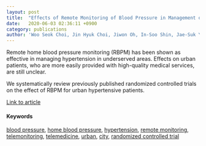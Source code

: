 ```yaml
---
layout: post
title:  "Effects of Remote Monitoring of Blood Pressure in Management of Urban Hypertensive Patients: A Systematic Review and Meta-Analysis"
date:   2020-06-03 02:36:11 +0900
category: publications
author: 'Woo Seok Choi, Jin Hyuk Choi, Jiwon Oh, In-Soo Shin, Jae-Suk Yang'
---
```


Remote home blood pressure monitoring (RBPM) has been shown as effective in managing hypertension in underserved areas. Effects on urban patients, who are more easily provided with high-quality medical services, are still unclear.

We systematically review previously published randomized controlled trials on the effect of RBPM for urban hypertensive patients.

[Link to article](https://www.liebertpub.com/doi/abs/10.1089/tmj.2019.0028)

#### Keywords

[blood pressure](https://www.liebertpub.com/keyword/Blood+Pressure), [home blood pressure](https://www.liebertpub.com/keyword/Home+Blood+Pressure), [hypertension](https://www.liebertpub.com/keyword/Hypertension), [remote monitoring](https://www.liebertpub.com/keyword/Remote+Monitoring), [telemonitoring](https://www.liebertpub.com/keyword/Telemonitoring), [telemedicine](https://www.liebertpub.com/keyword/Telemedicine), [urban](https://www.liebertpub.com/keyword/Urban), [city](https://www.liebertpub.com/keyword/City), [randomized controlled trial](https://journals.sagepub.com/keyword/Delphi+Study)
